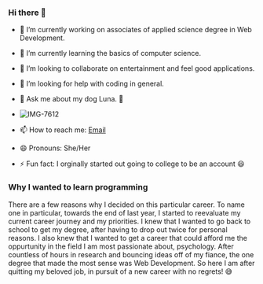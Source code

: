 ### Hi there 👋

- 🔭 I’m currently working on associates of applied science degree in Web Development.
- 🌱 I’m currently learning the basics of computer science.
- 👯 I’m looking to collaborate on entertainment and feel good applications.
- 🤔 I’m looking for help with coding in general.
- 💬 Ask me about my dog Luna. 🐶
- <image>![IMG-7612](https://user-images.githubusercontent.com/98177956/150661832-e00d6ae9-0849-4a92-8778-5753c98722e2.jpg)

- 📫 How to reach me: [Email](mailto:ramirez-angie@outlook.com)
- 😄 Pronouns: She/Her
- ⚡ Fun fact: I orginally started out going to college to be an account 😆

### Why I wanted to learn programming
There are a few reasons why I decided on this particular career. To name one in particular, towards the end of last year, I started to reevaluate my current career journey and my priorities. I knew that I wanted to go back to school to get my degree, after having to drop out twice for personal reasons. I also knew that I wanted to get a career that could afford me the oppurtunity in the field I am most passionate about, psychology. After countless of hours in research and bouncing ideas off of my fiance, the one degree that made the most sense was Web Development. So here I am after quitting my beloved job, in pursuit of a new career with no regrets! 😅
